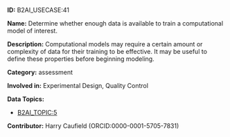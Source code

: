 **ID:** B2AI_USECASE:41

**Name:** Determine whether enough data is available to train a computational model of interest.

**Description:** Computational models may require a certain amount or complexity of data for their training to be effective. It may be useful to define these properties before beginning modeling.

**Category:** assessment

**Involved in:** Experimental Design, Quality Control

**Data Topics:**

- [B2AI_TOPIC:5](../topics/Data.markdown)

**Contributor:** Harry Caufield
 (ORCID:0000-0001-5705-7831)

